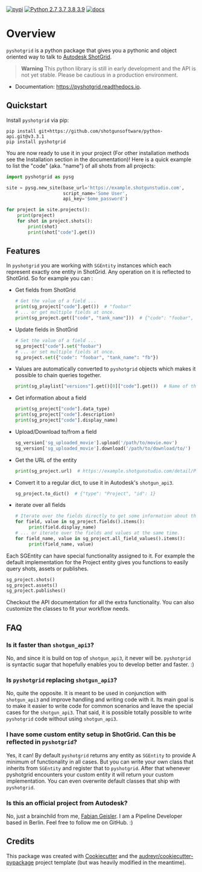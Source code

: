 [![pypi](https://img.shields.io/pypi/v/pyshotgrid.svg)](https://pypi.python.org/pypi/pyshotgrid)
[![Python 2.7 3.7 3.8 3.9](https://img.shields.io/badge/python-2.7%20%7C%203.7-blue.svg)](https://www.python.org/)
[![docs](https://readthedocs.org/projects/pyshotgrid/badge/?version=latest)](https://pyshotgrid.readthedocs.io/en/latest/?version=latest)

# Overview

`pyshotgrid` is a python package that gives you a pythonic and
object oriented way to talk to [Autodesk ShotGrid](https://www.autodesk.com/products/shotgrid/overview).

> **Warning**
> This python library is still in early development and the API is not yet stable.
> Please be cautious in a production environment.

* Documentation: https://pyshotgrid.readthedocs.io.

## Quickstart

Install `pyshotgrid` via pip:

```shell
pip install git+https://github.com/shotgunsoftware/python-api.git@v3.3.1
pip install pyshotgrid
```

You are now ready to use it in your project (For other installation methods see the
Installation section in the documentation)!
Here is a quick example to list the "code" (aka. "name") of all shots from all projects:

```python
import pyshotgrid as pysg

site = pysg.new_site(base_url='https://example.shotgunstudio.com',
                     script_name='Some User',
                     api_key='$ome_password')

for project in site.projects():
    print(project)
    for shot in project.shots():
        print(shot)
        print(shot["code"].get())
```

## Features

In `pyshotgrid` you are working with `SGEntity` instances which each represent exactly one entity
in ShotGrid. Any operation on it is reflected to ShotGrid.
So for example you can :

* Get fields from ShotGrid
  ```python
  # Get the value of a field ...
  print(sg_project["code"].get())  # "foobar"
  # ... or get multiple fields at once.
  print(sg_project.get(["code", "tank_name"]))  # {"code": "foobar", "tank_name": "fb"}
  ```
* Update fields in ShotGrid
  ```python
  # Set the value of a field ...
  sg_project["code"].set("foobar")
  # ... or set multiple fields at once.
  sg_project.set({"code": "foobar", "tank_name": "fb"})
  ```
* Values are automatically converted to `pyshotgrid` objects which makes it
  possible to chain queries together.
  ```python
  print(sg_playlist["versions"].get()[0]["code"].get())  # Name of the first Version in the Playlist.
  ```
* Get information about a field
  ```python
  print(sg_project["code"].data_type)
  print(sg_project["code"].description)
  print(sg_project["code"].display_name)
  ```
* Upload/Download to/from a field
  ```python
  sg_version['sg_uploaded_movie'].upload('/path/to/movie.mov')
  sg_version['sg_uploaded_movie'].download('/path/to/download/to/')
  ```
* Get the URL of the entity
  ```python
  print(sg_project.url)  # https://example.shotgunstudio.com/detail/Project/1
  ```
* Convert it to a regular dict, to use it in Autodesk's `shotgun_api3`.
  ```python
  sg_project.to_dict()  # {"type": "Project", "id": 1}
  ```
* iterate over all fields
  ```python
  # Iterate over the fields directly to get some information about them...
  for field, value in sg_project.fields().items():
       print(field.display_name)
  # ... or iterate over the fields and values at the same time.
  for field_name, value in sg_project.all_field_values().items():
       print(field_name, value)
  ```

Each SGEntity can have special functionality assigned to it. For example the
default implementation for the Project entity gives you functions to easily query shots, assets
or publishes.
  ```python
  sg_project.shots()
  sg_project.assets()
  sg_project.publishes()
  ```
Checkout the API documentation for all the extra functionality.
You can also customize the classes to fit your workflow needs.

## FAQ

### Is it faster than `shotgun_api3`?
No, and since it is build on top of `shotgun_api3`, it never will be.
`pyshotgrid` is syntactic sugar that hopefully enables you to develop better and faster. :)

### Is `pyshotgrid` replacing `shotgun_api3`?
No, quite the opposite. It is meant to be used in conjunction with `shotgun_api3` and
improve handling and writing code with it. Its main goal is to make it easier to write
code for common scenarios and leave the special cases for the `shotgun_api3`. That said,
it is possible totally possible to write `pyshotgrid` code without using `shotgun_api3`.

### I have some custom entity setup in ShotGrid. Can this be reflected in `pyshotgrid`?
Yes, it can! By default `pyshotgrid` returns any entity as `SGEntity` to provide
A minimum of functionality in all cases. But you can write your own class
that inherits from `SGEntity` and register that to `pyshotgrid`. After that
whenever pyshotgrid encounters your custom entity it will
return your custom implementation. You can even overwrite
default classes that ship with `pyshotgrid`.

### Is this an official project from Autodesk?
No, just a brainchild from me, [Fabian Geisler](https://github.com/fabiangeisler).
I am a Pipeline Developer based in Berlin.
Feel free to follow me on GitHub. :)

## Credits

This package was created with [Cookiecutter](https://github.com/audreyr/cookiecutter) and
the [audreyr/cookiecutter-pypackage](https://github.com/audreyr/cookiecutter-pypackage) project template
(but was heavily modified in the meantime).
